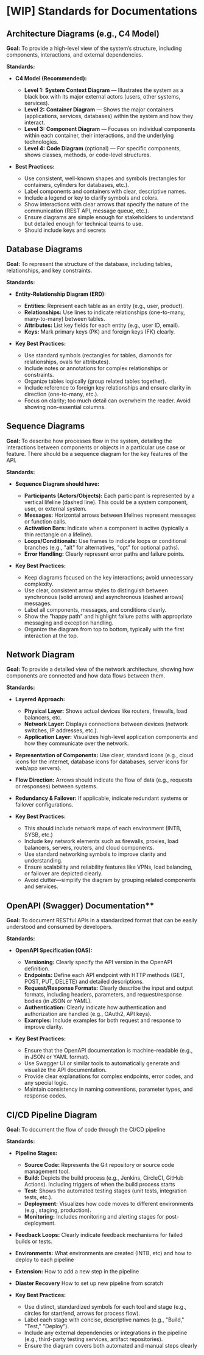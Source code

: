 # [WIP] Standards for Documentations

## Architecture Diagrams (e.g., C4 Model)

**Goal:** To provide a high-level view of the system’s structure, including components, interactions, and external dependencies.

**Standards:**

- **C4 Model (Recommended):**
  - **Level 1:** **System Context Diagram** — Illustrates the system as a black box with its major external actors (users, other systems, services).
  - **Level 2:** **Container Diagram** — Shows the major containers (applications, services, databases) within the system and how they interact.
  - **Level 3:** **Component Diagram** — Focuses on individual components within each container, their interactions, and the underlying technologies.
  - **Level 4:** **Code Diagram** (optional) — For specific components, shows classes, methods, or code-level structures.

- **Best Practices:**
  - Use consistent, well-known shapes and symbols (rectangles for containers, cylinders for databases, etc.).
  - Label components and containers with clear, descriptive names.
  - Include a legend or key to clarify symbols and colors.
  - Show interactions with clear arrows that specify the nature of the communication (REST API, message queue, etc.).
  - Ensure diagrams are simple enough for stakeholders to understand but detailed enough for technical teams to use.
  - Should include keys and secrets

## Database Diagrams

**Goal:** To represent the structure of the database, including tables, relationships, and key constraints.

**Standards:**

- **Entity-Relationship Diagram (ERD):**
  - **Entities:** Represent each table as an entity (e.g., user, product).
  - **Relationships:** Use lines to indicate relationships (one-to-many, many-to-many) between tables.
  - **Attributes:** List key fields for each entity (e.g., user ID, email).
  - **Keys:** Mark primary keys (PK) and foreign keys (FK) clearly.

- **Key Best Practices:**
  - Use standard symbols (rectangles for tables, diamonds for relationships, ovals for attributes).
  - Include notes or annotations for complex relationships or constraints.
  - Organize tables logically (group related tables together).
  - Include reference to foreign key relationships and ensure clarity in direction (one-to-many, etc.).
  - Focus on clarity; too much detail can overwhelm the reader. Avoid showing non-essential columns.

## Sequence Diagrams

**Goal:** To describe how processes flow in the system, detailing the interactions between components or objects in a particular use case or feature. There should be a sequence diagram for the key features of the API.

**Standards:**

- **Sequence Diagram should have:**
  - **Participants (Actors/Objects):** Each participant is represented by a vertical lifeline (dashed line). This could be a system component, user, or external system.
  - **Messages:** Horizontal arrows between lifelines represent messages or function calls.
  - **Activation Bars:** Indicate when a component is active (typically a thin rectangle on a lifeline).
  - **Loops/Conditionals:** Use frames to indicate loops or conditional branches (e.g., "alt" for alternatives, "opt" for optional paths).
  - **Error Handling:** Clearly represent error paths and failure points.

- **Key Best Practices:**
  - Keep diagrams focused on the key interactions; avoid unnecessary complexity.
  - Use clear, consistent arrow styles to distinguish between synchronous (solid arrows) and asynchronous (dashed arrows) messages.
  - Label all components, messages, and conditions clearly.
  - Show the "happy path" and highlight failure paths with appropriate messaging and exception handling.
  - Organize the diagram from top to bottom, typically with the first interaction at the top.

## Network Diagram

**Goal:** To provide a detailed view of the network architecture, showing how components are connected and how data flows between them.

**Standards:**

- **Layered Approach:**
  - **Physical Layer:** Shows actual devices like routers, firewalls, load balancers, etc.
  - **Network Layer:** Displays connections between devices (network switches, IP addresses, etc.).
  - **Application Layer:** Visualizes high-level application components and how they communicate over the network.
- **Representation of Components:** Use clear, standard icons (e.g., cloud icons for the internet, database icons for databases, server icons for web/app servers).
- **Flow Direction:** Arrows should indicate the flow of data (e.g., requests or responses) between systems.
- **Redundancy & Failover:** If applicable, indicate redundant systems or failover configurations.

- **Key Best Practices:**
  - This should include network maps of each environment (INTB, SYSB, etc.)
  - Include key network elements such as firewalls, proxies, load balancers, servers, routers, and cloud components.
  - Use standard networking symbols to improve clarity and understanding.
  - Ensure scalability and reliability features like VPNs, load balancing, or failover are depicted clearly.
  - Avoid clutter—simplify the diagram by grouping related components and services.

## OpenAPI (Swagger) Documentation**

**Goal:** To document RESTful APIs in a standardized format that can be easily understood and consumed by developers.

**Standards:**

- **OpenAPI Specification (OAS):**
  - **Versioning:** Clearly specify the API version in the OpenAPI definition.
  - **Endpoints:** Define each API endpoint with HTTP methods (GET, POST, PUT, DELETE) and detailed descriptions.
  - **Request/Response Formats:** Clearly describe the input and output formats, including headers, parameters, and request/response bodies (in JSON or YAML).
  - **Authentication:** Clearly indicate how authentication and authorization are handled (e.g., OAuth2, API keys).
  - **Examples:** Include examples for both request and response to improve clarity.
  
- **Key Best Practices:**
  - Ensure that the OpenAPI documentation is machine-readable (e.g., in JSON or YAML format).
  - Use Swagger UI or similar tools to automatically generate and visualize the API documentation.
  - Provide clear explanations for complex endpoints, error codes, and any special logic.
  - Maintain consistency in naming conventions, parameter types, and response codes.

## CI/CD Pipeline Diagram

**Goal:** To document the flow of code through the CI/CD pipeline

**Standards:**

- **Pipeline Stages:**
  - **Source Code:** Represents the Git repository or source code management tool.
  - **Build:** Depicts the build process (e.g., Jenkins, CircleCI, GitHub Actions). Including triggers of when the build process starts
  - **Test:** Shows the automated testing stages (unit tests, integration tests, etc.).
  - **Deployment:** Visualizes how code moves to different environments (e.g., staging, production).
  - **Monitoring:** Includes monitoring and alerting stages for post-deployment.
- **Feedback Loops:** Clearly indicate feedback mechanisms for failed builds or tests.
- **Environments:** What environments are created (INTB, etc) and how to deploy to each pipeline
- **Extension:** How to add a new step in the pipeline
- **Diaster Recovery** How to set up new pipeline from scratch

- **Key Best Practices:**
  - Use distinct, standardized symbols for each tool and stage (e.g., circles for start/end, arrows for process flow).
  - Label each stage with concise, descriptive names (e.g., "Build," "Test," "Deploy").
  - Include any external dependencies or integrations in the pipeline (e.g., third-party testing services, artifact repositories).
  - Ensure the diagram covers both automated and manual steps clearly

